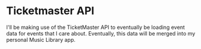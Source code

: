 # Ticketmaster API

I'll be making use of the TicketMaster API to eventually be loading event data for events that I care about.
Eventually, this data will be merged into my personal Music Library app.

